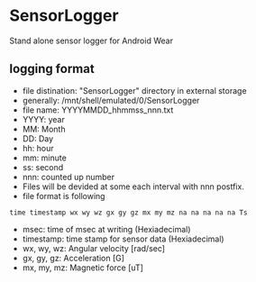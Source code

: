# SensorLogger
Stand alone sensor logger for Android Wear

## logging format
* file distination: "SensorLogger" directory in external storage
 * generally: /mnt/shell/emulated/0/SensorLogger
* file name: YYYYMMDD_hhmmss_nnn.txt
 * YYYY: year
 * MM: Month
 * DD: Day
 * hh: hour
 * mm: minute
 * ss: second
 * nnn: counted up number
* Files will be devided at some each interval with nnn postfix.
* file format is following

~~~
time timestamp wx wy wz gx gy gz mx my mz na na na na na Ts
~~~
 * msec: time of msec at writing (Hexiadecimal)
 * timestamp: time stamp for sensor data (Hexiadecimal)
 * wx, wy, wz: Angular velocity [rad/sec]
 * gx, gy, gz: Acceleration [G]
 * mx, my, mz: Magnetic force [uT]
